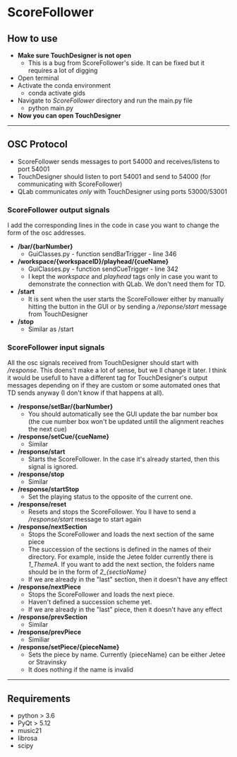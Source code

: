 # ScoreFollower

## How to use

- **Make sure TouchDesigner is not open**
    - This is a bug from ScoreFollower's side. It can be fixed but it requires a lot of digging
- Open terminal
- Activate the conda environment
    - conda activate gids
- Navigate to *ScoreFollower* directory and run the main.py file
    - python main.py
- **Now you can open TouchDesigner**

--- 

## OSC Protocol

- ScoreFollower sends messages to port 54000 and receives/listens to port 54001
- TouchDesigner should listen to port 54001 and send to 54000 (for communicating with ScoreFollower)
- QLab communicates *only* with TouchDesigner using ports 53000/53001

### ScoreFollower output signals

I add the corresponding lines in the code in case you want to change the form of the osc addresses.

- **/bar/{barNumber}**
    - GuiClasses.py - function sendBarTrigger - line 346
- **/workspace/{workspaceID}/playhead/{cueName}**
    - GuiClasses.py - function sendCueTrigger - line 342
    - I kept the *workspace* and *playhead* tags only in case you want to demonstrate the connection with QLab. We don't need them for TD.
- **/start**
    - It is sent when the user starts the ScoreFollower either by manually hitting the button in the GUI or by sending a */reponse/start* message from TouchDesigner
- **/stop**
    - Similar as /start

### ScoreFollower input signals
All the osc signals received from TouchDesigner should start with */response*. This doens't make a lot of sense, but we ll change it later. I think it would be usefull to have a different tag for TouchDesigner's output messages depending on if they are custom or some automated ones that TD sends anyway (I don't know if that happens at all).

- **/response/setBar/{barNumber}**
    - You should automatically see the GUI update the bar number box (the cue number box won't be updated untill the alignment reaches the next cue)
- **/response/setCue/{cueName}**
    - Similar
- **/response/start**
    - Starts the ScoreFollower. In the case it's already started, then this signal is ignored.
- **/response/stop**
    - Similar
- **/response/startStop**
    - Set the playing status to the opposite of the current one.
- **/response/reset**
    - Resets and stops the ScoreFollower. You ll have to send a */response/start* message to start again
- **/response/nextSection**
    - Stops the ScoreFollower and loads the next section of the same piece
    - The succession of the sections is defined in the names of their directory. For example, inside the Jetee folder currently there is *1_ThemeA*. If you want to add the next section, the folders name should be in the form of *2_{sectioName}*
    -  If we are already in the "last" section, then it doesn't have any effect
- **/response/nextPiece**
    - Stops the ScoreFollower and loads the next piece.
    - Haven't defined a succession scheme yet. 
    - If we are already in the "last" piece, then it doesn't have any effect
- **/response/prevSection**
    - Similar
- **/response/prevPiece**
    - Similiar
- **/response/setPiece/{pieceName}**
    - Sets the piece by name. Currently {pieceName} can be either Jetee or Stravinsky
    - It does nothing if the name is invalid

---

## Requirements
- python > 3.6
- PyQt > 5.12
- music21
- librosa
- scipy
